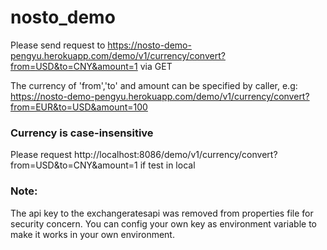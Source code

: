 # nosto_demo
Please send request to https://nosto-demo-pengyu.herokuapp.com/demo/v1/currency/convert?from=USD&to=CNY&amount=1 via GET 

The currency of 'from','to' and amount can be specified by caller, e.g: https://nosto-demo-pengyu.herokuapp.com/demo/v1/currency/convert?from=EUR&to=USD&amount=100

### Currency is case-insensitive

Please request http://localhost:8086/demo/v1/currency/convert?from=USD&to=CNY&amount=1 if test in local

### Note:
The api key to the exchangeratesapi was removed from properties file for security concern. You can config your own key as environment variable to make it works in your own environment.
